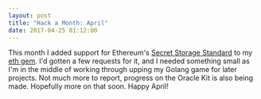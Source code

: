 ```yaml
---
layout: post
title: "Hack a Month: April"
date: 2017-04-25 01:12:00
---
```

This month I added support for Ethereum's [Secret Storage Standard](https://github.com/ethereum/wiki/wiki/Web3-Secret-Storage-Definition) to my [eth gem](https://github.com/se3000/ruby-eth). I'd gotten a few requests for it, and I needed something small as I'm in the middle of working through upping my Golang game for later projects. Not much more to report, progress on the Oracle Kit is also being made. Hopefully more on that soon. Happy April!

